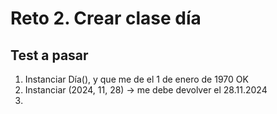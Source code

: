 # Reto 2. Crear clase día

## Test a pasar
1. Instanciar Día(), y que me de el 1 de enero de 1970 OK
2. Instanciar (2024, 11, 28) -> me debe devolver el 28.11.2024
3. 